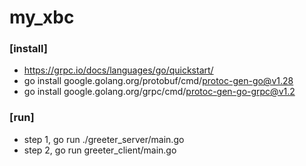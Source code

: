 # my_xbc
### [install]
- https://grpc.io/docs/languages/go/quickstart/
- go install google.golang.org/protobuf/cmd/protoc-gen-go@v1.28
- go install google.golang.org/grpc/cmd/protoc-gen-go-grpc@v1.2

### [run]
- step 1, go run ./greeter_server/main.go
- step 2, go run greeter_client/main.go
